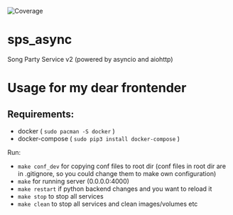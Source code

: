 ![Coverage](https://codecov.io/gh/maqquettex/sps_async/branch/master/graph/badge.svg)
# sps_async
Song Party Service v2 (powered by asyncio and aiohttp)

# Usage for my dear frontender

## Requirements:

 * docker ( ``` sudo pacman -S docker ``` )
 * docker-compose ( ``` sudo pip3 install docker-compose ``` )

Run:

 * ``` make conf_dev ``` for copying conf files to root dir (conf files in root dir are in .gitignore, so you  could change them to make own configuration)
 * ``` make ``` for running server (0.0.0.0:4000)
 * ``` make restart ``` if python backend changes and you want to reload it
 * ``` make stop ``` to stop all services
 * ``` make clean ``` to stop all services and clean images/volumes etc

